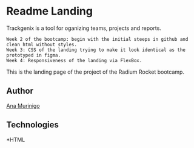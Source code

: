 # Readme Landing
Trackgenix is a tool for oganizing teams, projects and reports.
```
Week 2 of the bootcamp: begin with the initial steeps in github and clean html without styles.
Week 3: CSS of the landing trying to make it look identical as the prototyped in figma.
Week 4: Responsiveness of the landing via FlexBox.
```
This is the landing page of the project of the Radium Rocket bootcamp.
## Author
[Ana Murinigo](https://github.com/AnaMurinigo)
## Technologies
*HTML